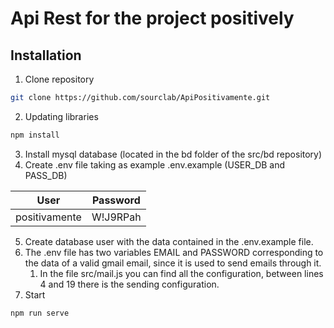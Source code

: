 # Api Rest for the project positively

## Installation

1. Clone repository

```bash
git clone https://github.com/sourclab/ApiPositivamente.git
```

2. Updating libraries

```bash
npm install
```

3. Install mysql database (located in the bd folder of the src/bd repository)
4. Create .env file taking as example .env.example (USER_DB and PASS_DB)

| User          | Password |
| ------------- | :------: |
| positivamente | W!J9RPah |

5. Create database user with the data contained in the .env.example file.
6. The .env file has two variables EMAIL and PASSWORD corresponding to the data of a valid gmail email, since it is used to send emails through it.
   1. In the file src/mail.js you can find all the configuration, between lines 4 and 19 there is the sending configuration.
7. Start

```bash
npm run serve
```
